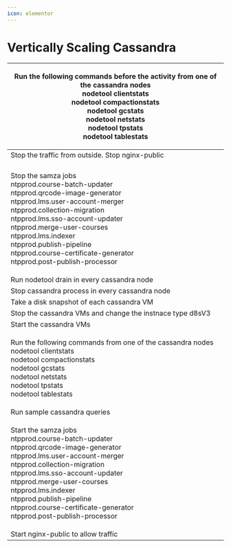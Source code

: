 ```yaml
---
icon: elementor
---
```


# Vertically Scaling Cassandra

| <p>Run the following commands before the activity from one of the cassandra nodes<br>nodetool clientstats<br>nodetool compactionstats<br>nodetool gcstats<br>nodetool netstats<br>nodetool tpstats<br>nodetool tablestats</p>                                                                                                                                  |
| -------------------------------------------------------------------------------------------------------------------------------------------------------------------------------------------------------------------------------------------------------------------------------------------------------------------------------------------------------------- |
| Stop the traffic from outside. Stop nginx-public                                                                                                                                                                                                                                                                                                               |
|                                                                                                                                                                                                                                                                                                                                                                |
| <p>Stop the samza jobs<br>ntpprod.course-batch-updater<br>ntpprod.qrcode-image-generator<br>ntpprod.lms.user-account-merger<br>ntpprod.collection-migration<br>ntpprod.lms.sso-account-updater<br>ntpprod.merge-user-courses<br>ntpprod.lms.indexer<br>ntpprod.publish-pipeline<br>ntpprod.course-certificate-generator<br>ntpprod.post-publish-processor</p>  |
| Run nodetool drain in every cassandra node                                                                                                                                                                                                                                                                                                                     |
| Stop cassandra process in every cassandra node                                                                                                                                                                                                                                                                                                                 |
| Take a disk snapshot of each cassandra VM                                                                                                                                                                                                                                                                                                                      |
| Stop the cassandra VMs and change the instnace type d8sV3                                                                                                                                                                                                                                                                                                      |
| Start the cassandra VMs                                                                                                                                                                                                                                                                                                                                        |
| <p>Run the following commands from one of the cassandra nodes<br>nodetool clientstats<br>nodetool compactionstats<br>nodetool gcstats<br>nodetool netstats<br>nodetool tpstats<br>nodetool tablestats</p>                                                                                                                                                      |
| Run sample cassandra queries                                                                                                                                                                                                                                                                                                                                   |
| <p>Start the samza jobs<br>ntpprod.course-batch-updater<br>ntpprod.qrcode-image-generator<br>ntpprod.lms.user-account-merger<br>ntpprod.collection-migration<br>ntpprod.lms.sso-account-updater<br>ntpprod.merge-user-courses<br>ntpprod.lms.indexer<br>ntpprod.publish-pipeline<br>ntpprod.course-certificate-generator<br>ntpprod.post-publish-processor</p> |
| Start nginx-public to allow traffic                                                                                                                                                                                                                                                                                                                            |
